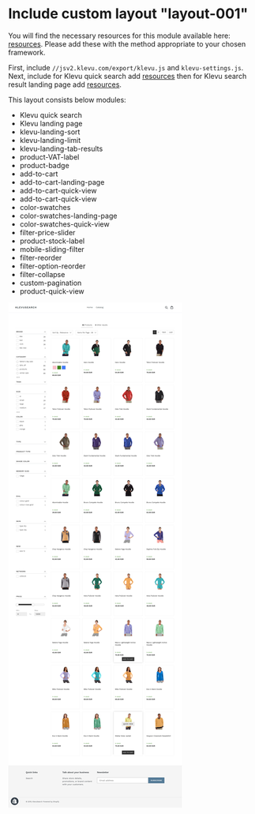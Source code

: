 # Include custom layout "layout-001" 

You will find the necessary resources for this module available here:
[resources](/layout/layout-001/resources). Please add these with the
method appropriate to your chosen framework. 

First, include `//jsv2.klevu.com/export/klevu.js` and `klevu-settings.js`.
Next, include for Klevu quick search add [resources](/layout/layout-001/resources/quick)
then for Klevu search result landing page add [resources](/layout/layout-001/resources/landing).

This layout consists below modules:
- Klevu quick search
- Klevu landing page
- klevu-landing-sort
- klevu-landing-limit
- klevu-landing-tab-results
- product-VAT-label
- product-badge
- add-to-cart
- add-to-cart-landing-page
- add-to-cart-quick-view
- add-to-cart-quick-view
- color-swatches
- color-swatches-landing-page
- color-swatches-quick-view
- filter-price-slider
- product-stock-label
- mobile-sliding-filter
- filter-reorder
- filter-option-reorder
- filter-collapse
- custom-pagination
- product-quick-view

![layout-001](/layout/layout-001/images/image001.png)

